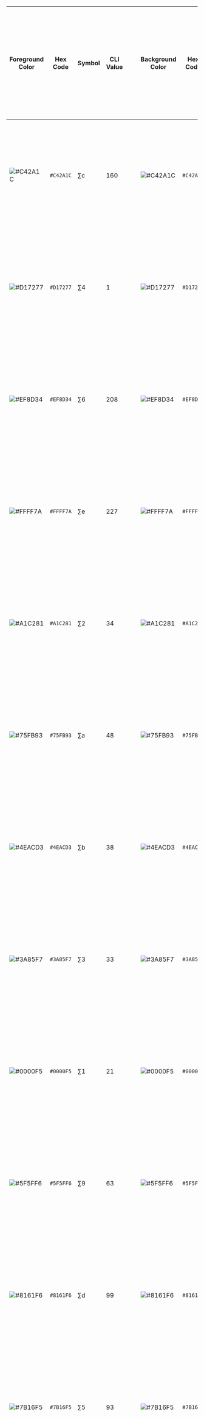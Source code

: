 
| Foreground Color | Hex Code  | Symbol | CLI Value |ㅤㅤㅤㅤㅤㅤㅤㅤㅤㅤㅤㅤ| Background Color | Hex Code  | Symbol | CLI Value |  
|------------------|-----------|--------|-----------|------------------|------------------|-----------|--------|-----------|  
| ![#C42A1C](https://via.placeholder.com/15/C42A1C/000000?text=+) | `#C42A1C` | ∑c | 160       |ㅤㅤㅤㅤㅤㅤㅤㅤㅤㅤㅤㅤ|![#C42A1C](https://via.placeholder.com/15/C42A1C/000000?text=+) | `#C42A1C` | ∑c. | 160       |  
| ![#D17277](https://via.placeholder.com/15/D17277/000000?text=+) | `#D17277` | ∑4 | 1         |ㅤㅤㅤㅤㅤㅤㅤㅤㅤㅤㅤㅤ| ![#D17277](https://via.placeholder.com/15/D17277/000000?text=+) | `#D17277` | ∑4. | 1         |  
| ![#EF8D34](https://via.placeholder.com/15/EF8D34/000000?text=+) | `#EF8D34` | ∑6 | 208       |ㅤㅤㅤㅤㅤㅤㅤㅤㅤㅤㅤㅤ| ![#EF8D34](https://via.placeholder.com/15/EF8D34/000000?text=+) | `#EF8D34` | ∑6. | 208       |  
| ![#FFFF7A](https://via.placeholder.com/15/FFFF7A/000000?text=+) | `#FFFF7A` | ∑e | 227       |ㅤㅤㅤㅤㅤㅤㅤㅤㅤㅤㅤㅤ| ![#FFFF7A](https://via.placeholder.com/15/FFFF7A/000000?text=+) | `#FFFF7A` | ∑e. | 227       |  
| ![#A1C281](https://via.placeholder.com/15/A1C281/000000?text=+) | `#A1C281` | ∑2 | 34        |ㅤㅤㅤㅤㅤㅤㅤㅤㅤㅤㅤㅤ| ![#A1C281](https://via.placeholder.com/15/A1C281/000000?text=+) | `#A1C281` | ∑2. | 34        |  
| ![#75FB93](https://via.placeholder.com/15/75FB93/000000?text=+) | `#75FB93` | ∑a | 48        |ㅤㅤㅤㅤㅤㅤㅤㅤㅤㅤㅤㅤ| ![#75FB93](https://via.placeholder.com/15/75FB93/000000?text=+) | `#75FB93` | ∑a. | 48        |  
| ![#4EACD3](https://via.placeholder.com/15/4EACD3/000000?text=+) | `#4EACD3` | ∑b | 38        |ㅤㅤㅤㅤㅤㅤㅤㅤㅤㅤㅤㅤ| ![#4EACD3](https://via.placeholder.com/15/4EACD3/000000?text=+) | `#4EACD3` | ∑b. | 38        |  
| ![#3A85F7](https://via.placeholder.com/15/3A85F7/000000?text=+) | `#3A85F7` | ∑3 | 33        |ㅤㅤㅤㅤㅤㅤㅤㅤㅤㅤㅤㅤ| ![#3A85F7](https://via.placeholder.com/15/3A85F7/000000?text=+) | `#3A85F7` | ∑3. | 33        |  
| ![#0000F5](https://via.placeholder.com/15/0000F5/000000?text=+) | `#0000F5` | ∑1 | 21        |ㅤㅤㅤㅤㅤㅤㅤㅤㅤㅤㅤㅤ| ![#0000F5](https://via.placeholder.com/15/0000F5/000000?text=+) | `#0000F5` | ∑1. | 21        |  
| ![#5F5FF6](https://via.placeholder.com/15/5F5FF6/000000?text=+) | `#5F5FF6` | ∑9 | 63        |ㅤㅤㅤㅤㅤㅤㅤㅤㅤㅤㅤㅤ| ![#5F5FF6](https://via.placeholder.com/15/5F5FF6/000000?text=+) | `#5F5FF6` | ∑9. | 63        |  
| ![#8161F6](https://via.placeholder.com/15/8161F6/000000?text=+) | `#8161F6` | ∑d | 99        |ㅤㅤㅤㅤㅤㅤㅤㅤㅤㅤㅤㅤ| ![#8161F6](https://via.placeholder.com/15/8161F6/000000?text=+) | `#8161F6` | ∑d. | 99        |  
| ![#7B16F5](https://via.placeholder.com/15/7B16F5/000000?text=+) | `#7B16F5` | ∑5 | 93        |ㅤㅤㅤㅤㅤㅤㅤㅤㅤㅤㅤㅤ| ![#7B16F5](https://via.placeholder.com/15/7B16F5/000000?text=+) | `#7B16F5` | ∑5. | 93        |  
| ![#FFFFFF](https://via.placeholder.com/15/FFFFFF/000000?text=+) | `#FFFFFF` | ∑f | 255       |ㅤㅤㅤㅤㅤㅤㅤㅤㅤㅤㅤㅤ| ![#FFFFFF](https://via.placeholder.com/15/FFFFFF/000000?text=+) | `#FFFFFF` | ∑f. | 255       |  
| ![#444444](https://via.placeholder.com/15/444444/000000?text=+) | `#444444` | ∑7 | 238       |ㅤㅤㅤㅤㅤㅤㅤㅤㅤㅤㅤㅤ| ![#444444](https://via.placeholder.com/15/444444/000000?text=+) | `#444444` | ∑7. | 238       |  
| ![#262627](https://via.placeholder.com/15/262627/000000?text=+) | `#262627` | ∑8 | 235       |ㅤㅤㅤㅤㅤㅤㅤㅤㅤㅤㅤㅤ| ![#262627](https://via.placeholder.com/15/262627/000000?text=+) | `#262627` | ∑8. | 235       |  
| ![#080809](https://via.placeholder.com/15/080809/000000?text=+) | `#080809` | ∑0 | 232       |ㅤㅤㅤㅤㅤㅤㅤㅤㅤㅤㅤㅤ| ![#080809](https://via.placeholder.com/15/080809/000000?text=+) | `#080809` | ∑0. | 232       |  
| ![#000000](https://via.placeholder.com/15/000000/000000?text=+) | `#000000` | ∑r | 0         |ㅤㅤㅤㅤㅤㅤㅤㅤㅤㅤㅤㅤ| ![#000000](https://via.placeholder.com/15/000000/000000?text=+) | `#000000` | ∑r. | 0         |